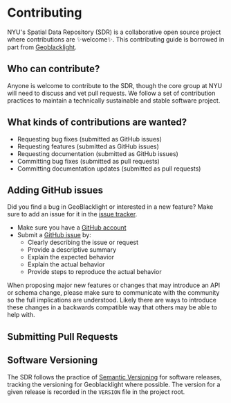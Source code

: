 # Contributing
NYU's Spatial Data Repository (SDR) is a collaborative open source project where contributions are :sparkles:welcome:sparkles:.
This contributing guide is borrowed in part from [Geoblacklight](https://github.com/geoblacklight/geoblacklight/blob/master/CONTRIBUTING.md).

## Who can contribute?
Anyone is welcome to contribute to the SDR, though the core group at NYU will need to discuss and vet pull requests.
We follow a set of contribution practices to maintain a technically sustainable and stable software project.

## What kinds of contributions are wanted?
- Requesting bug fixes (submitted as GitHub issues)
- Requesting features (submitted as GitHub issues)
- Requesting documentation (submitted as GitHub issues)
- Committing bug fixes (submitted as pull requests)
- Committing documentation updates (submitted as pull requests)

## Adding GitHub issues
Did you find a bug in GeoBlacklight or interested in a new feature? Make sure to add an issue for it in the [issue tracker](https://github.com/geoblacklight/geoblacklight/issues).

 - Make sure you have a [GitHub account](https://github.com/signup/free)
 - Submit a [GitHub issue](./issues) by:
    - Clearly describing the issue or request
    - Provide a descriptive summary
    - Explain the expected behavior
    - Explain the actual behavior
    - Provide steps to reproduce the actual behavior

When proposing major new features or changes that may introduce an API or schema change, please make sure to communicate with the community so the full implications are understood.
Likely there are ways to introduce these changes in a backwards compatible way that others may be able to help with.

## Submitting Pull Requests


## Software Versioning
The SDR follows the practice of [Semantic Versioning](https://semver.org/) for software releases, tracking the versioning for Geoblacklight where possible.
The version for a given release is recorded in the `VERSION` file in the project root.
